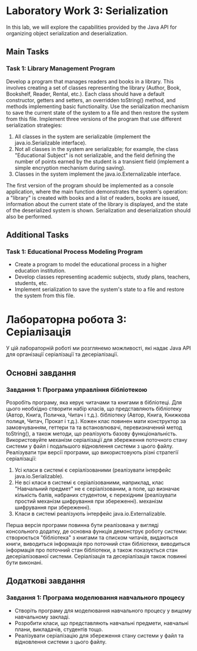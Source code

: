 # Laboratory Work 3: Serialization

In this lab, we will explore the capabilities provided by the Java API for organizing object serialization and
deserialization.

## Main Tasks

### Task 1: Library Management Program

Develop a program that manages readers and books in a library. This involves creating a set of classes representing the
library (Author, Book, Bookshelf, Reader, Rental, etc.). Each class should have a default constructor, getters and
setters, an overridden toString() method, and methods implementing basic functionality. Use the serialization mechanism
to save the current state of the system to a file and then restore the system from this file. Implement three versions
of the program that use different serialization strategies:

1. All classes in the system are serializable (implement the java.io.Serializable interface).
2. Not all classes in the system are serializable; for example, the class "Educational Subject" is not serializable, and
   the field defining the number of points earned by the student is a transient field (implement a simple encryption
   mechanism during saving).
3. Classes in the system implement the java.io.Externalizable interface.

The first version of the program should be implemented as a console application, where the main function demonstrates
the system's operation: a "library" is created with books and a list of readers, books are issued, information about the
current state of the library is displayed, and the state of the deserialized system is shown. Serialization and
deserialization should also be performed.

## Additional Tasks

### Task 1: Educational Process Modeling Program

- Create a program to model the educational process in a higher education institution.
- Develop classes representing academic subjects, study plans, teachers, students, etc.
- Implement serialization to save the system's state to a file and restore the system from this file.

# Лабораторна робота 3: Серіалізація

У цій лабораторній роботі ми розглянемо можливості, які надає Java API для організації серіалізації та
десеріалізації.

## Основні завдання

### Завдання 1: Програма управління бібліотекою

Розробіть програму, яка керує читачами та книгами в бібліотеці. Для цього необхідно створити набір класів, що представляють бібліотеку (Автор, Книга, Поличка, Читач і т.д.).
бібліотеку (Автор, Книга, Книжкова полиця, Читач, Прокат і т.д.). Кожен клас повинен мати конструктор за замовчуванням, геттери та
та встановлювачі, перевизначений метод toString(), а також методи, що реалізують базову функціональність. Використовуйте механізм серіалізації
для збереження поточного стану системи у файл і подальшого відновлення системи з цього файлу. Реалізувати три версії
програми, що використовують різні стратегії серіалізації:

1. Усі класи в системі є серіалізованими (реалізувати інтерфейс java.io.Serializable).
2. Не всі класи в системі є серіалізованими, наприклад, клас "Навчальний предмет" не є серіалізованим, а
   поле, що визначає кількість балів, набраних студентом, є перехідним (реалізувати простий механізм шифрування при збереженні).
   механізм шифрування при збереженні).
3. Класи в системі реалізують інтерфейс java.io.Externalizable.

Перша версія програми повинна бути реалізована у вигляді консольного додатку, де основна функція демонструє
роботу системи: створюється "бібліотека" з книгами та списком читачів, видаються книги, виводиться інформація про
поточний стан бібліотеки, виводиться інформація про поточний стан бібліотеки, а також показується стан десеріалізованої системи. Серіалізація та
десеріалізація також повинні бути виконані.

## Додаткові завдання

### Завдання 1: Програма моделювання навчального процесу

- Створіть програму для моделювання навчального процесу у вищому навчальному закладі.
- Розробити класи, що представляють навчальні предмети, навчальні плани, викладачів, студентів тощо.
- Реалізувати серіалізацію для збереження стану системи у файл та відновлення системи з цього файлу.
